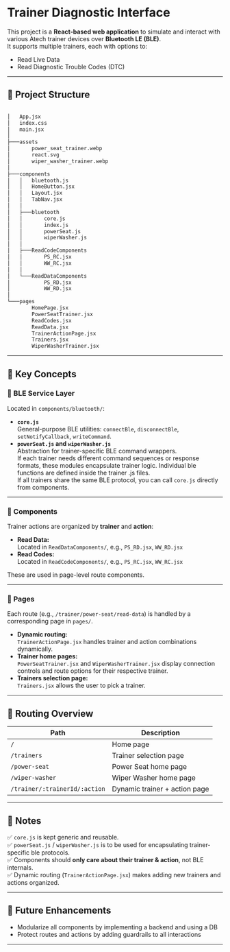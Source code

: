 # Trainer Diagnostic Interface

This project is a **React-based web application** to simulate and interact with various Atech trainer devices over **Bluetooth LE (BLE)**.  
It supports multiple trainers, each with options to:
- Read Live Data
- Read Diagnostic Trouble Codes (DTC)

---

## 📁 Project Structure

``` bash

│   App.jsx
│   index.css
│   main.jsx
│   
├───assets
│       power_seat_trainer.webp
│       react.svg
│       wiper_washer_trainer.webp
│
├───components
│   │   bluetooth.js
│   │   HomeButton.jsx
│   │   Layout.jsx
│   │   TabNav.jsx
│   │
│   ├───bluetooth
│   │       core.js
│   │       index.js
│   │       powerSeat.js
│   │       wiperWasher.js
│   │
│   ├───ReadCodeComponents
│   │       PS_RC.jsx
│   │       WW_RC.jsx
│   │
│   └───ReadDataComponents
│           PS_RD.jsx
│           WW_RD.jsx
│
└───pages
        HomePage.jsx
        PowerSeatTrainer.jsx
        ReadCodes.jsx
        ReadData.jsx
        TrainerActionPage.jsx
        Trainers.jsx
        WiperWasherTrainer.jsx

```

---

## 🔷 Key Concepts

### 🧰 BLE Service Layer
Located in `components/bluetooth/`:
- **`core.js`**  
  General-purpose BLE utilities: `connectBle`, `disconnectBle`, `setNotifyCallback`, `writeCommand`.
- **`powerSeat.js` and `wiperWasher.js`**  
  Abstraction for trainer-specific BLE command wrappers.  
  If each trainer needs different command sequences or response formats, these modules encapsulate trainer logic.
  Individual ble functions are defined inside the trainer .js files.  
  If all trainers share the same BLE protocol, you can call `core.js` directly from components.

---

### 🧩 Components
Trainer actions are organized by **trainer** and **action**:
- **Read Data:**  
  Located in `ReadDataComponents/`, e.g., `PS_RD.jsx`, `WW_RD.jsx`
- **Read Codes:**  
  Located in `ReadCodeComponents/`, e.g., `PS_RC.jsx`, `WW_RC.jsx`

These are used in page-level route components.

---

### 📄 Pages
Each route (e.g., `/trainer/power-seat/read-data`) is handled by a corresponding page in `pages/`.
- **Dynamic routing:**  
  `TrainerActionPage.jsx` handles trainer and action combinations dynamically.
- **Trainer home pages:**  
  `PowerSeatTrainer.jsx` and `WiperWasherTrainer.jsx` display connection controls and route options for their respective trainer.
- **Trainers selection page:**  
  `Trainers.jsx` allows the user to pick a trainer.

---

## 🚀 Routing Overview

| Path                                | Description                     |
|------------------------------------|---------------------------------|
| `/`                                | Home page                      |
| `/trainers`                        | Trainer selection page         |
| `/power-seat`                      | Power Seat home page           |
| `/wiper-washer`                    | Wiper Washer home page         |
| `/trainer/:trainerId/:action`     | Dynamic trainer + action page  |

---

## 🔷 Notes

✅ `core.js` is kept generic and reusable.  
✅ `powerSeat.js` / `wiperWasher.js` is to be used for encapsulating trainer-specific ble protocols.  
✅ Components should **only care about their trainer & action**, not BLE internals.  
✅ Dynamic routing (`TrainerActionPage.jsx`) makes adding new trainers and actions organized.

---

## 📄 Future Enhancements

- Modularize all components by implementing a backend and using a DB
- Protect routes and actions by adding guardrails to all interactions

---
